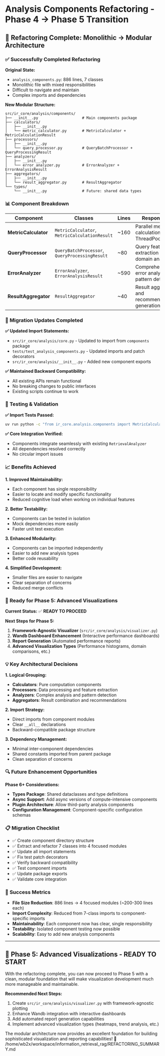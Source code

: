# Analysis Components Refactoring - Phase 4 → Phase 5 Transition

## 🎯 **Refactoring Complete: Monolithic → Modular Architecture**

### ✅ **Successfully Completed Refactoring**

**Original State:**
- `analysis_components.py`: 886 lines, 7 classes
- Monolithic file with mixed responsibilities
- Difficult to navigate and maintain
- Complex imports and dependencies

**New Modular Structure:**
```
src/ir_core/analysis/components/
├── __init__.py                    # Main components package
├── calculators/
│   ├── __init__.py
│   └── metric_calculator.py       # MetricCalculator + MetricCalculationResult
├── processors/
│   ├── __init__.py
│   └── query_processor.py         # QueryBatchProcessor + QueryProcessingResult
├── analyzers/
│   ├── __init__.py
│   └── error_analyzer.py          # ErrorAnalyzer + ErrorAnalysisResult
├── aggregators/
│   ├── __init__.py
│   └── result_aggregator.py       # ResultAggregator
└── types/
    └── __init__.py                # Future: shared data types
```

### 📊 **Component Breakdown**

| Component | Classes | Lines | Responsibility |
|-----------|---------|-------|----------------|
| **MetricCalculator** | `MetricCalculator`, `MetricCalculationResult` | ~160 | Parallel metric calculations with ThreadPoolExecutor |
| **QueryProcessor** | `QueryBatchProcessor`, `QueryProcessingResult` | ~80 | Query feature extraction and domain analysis |
| **ErrorAnalyzer** | `ErrorAnalyzer`, `ErrorAnalysisResult` | ~590 | Comprehensive error analysis and pattern detection |
| **ResultAggregator** | `ResultAggregator` | ~40 | Result aggregation and recommendation generation |

### 🔧 **Migration Updates Completed**

**✅ Updated Import Statements:**
- `src/ir_core/analysis/core.py` - Updated to import from `components` package
- `tests/test_analysis_components.py` - Updated imports and patch decorators
- `src/ir_core/analysis/__init__.py` - Added new component exports

**✅ Maintained Backward Compatibility:**
- All existing APIs remain functional
- No breaking changes to public interfaces
- Existing scripts continue to work

### 🧪 **Testing & Validation**

**✅ Import Tests Passed:**
```bash
uv run python -c "from ir_core.analysis.components import MetricCalculator, QueryBatchProcessor, ErrorAnalyzer, ResultAggregator; print('✅ All component imports successful')"
```

**✅ Core Integration Verified:**
- Components integrate seamlessly with existing `RetrievalAnalyzer`
- All dependencies resolved correctly
- No circular import issues

### 📈 **Benefits Achieved**

**1. Improved Maintainability:**
- Each component has single responsibility
- Easier to locate and modify specific functionality
- Reduced cognitive load when working on individual features

**2. Better Testability:**
- Components can be tested in isolation
- Mock dependencies more easily
- Faster unit test execution

**3. Enhanced Modularity:**
- Components can be imported independently
- Easier to add new analysis types
- Better code reusability

**4. Simplified Development:**
- Smaller files are easier to navigate
- Clear separation of concerns
- Reduced merge conflicts

### 🚀 **Ready for Phase 5: Advanced Visualizations**

**Current Status:** ✅ **READY TO PROCEED**

**Next Steps for Phase 5:**
1. **Framework-Agnostic Visualizer** (`src/ir_core/analysis/visualizer.py`)
2. **Wandb Dashboard Enhancement** (Interactive performance dashboards)
3. **Report Generation** (Automated performance reports)
4. **Advanced Visualization Types** (Performance histograms, domain comparisons, etc.)

### 💡 **Key Architectural Decisions**

**1. Logical Grouping:**
- **Calculators**: Pure computation components
- **Processors**: Data processing and feature extraction
- **Analyzers**: Complex analysis and pattern detection
- **Aggregators**: Result combination and recommendations

**2. Import Strategy:**
- Direct imports from component modules
- Clear `__all__` declarations
- Backward-compatible package structure

**3. Dependency Management:**
- Minimal inter-component dependencies
- Shared constants imported from parent package
- Clean separation of concerns

### 🔍 **Future Enhancement Opportunities**

**Phase 6+ Considerations:**
- **Types Package**: Shared dataclasses and type definitions
- **Async Support**: Add async versions of compute-intensive components
- **Plugin Architecture**: Allow third-party analysis components
- **Configuration Management**: Component-specific configuration schemas

### 📋 **Migration Checklist**

- ✅ Create component directory structure
- ✅ Extract and refactor 7 classes into 4 focused modules
- ✅ Update all import statements
- ✅ Fix test patch decorators
- ✅ Verify backward compatibility
- ✅ Test component imports
- ✅ Update package exports
- ✅ Validate core integration

### 🎉 **Success Metrics**

- **File Size Reduction**: 886 lines → 4 focused modules (~200-300 lines each)
- **Import Complexity**: Reduced from 7-class imports to component-specific imports
- **Maintainability**: Each component now has clear, single responsibility
- **Testability**: Isolated component testing now possible
- **Scalability**: Easy to add new analysis components

---

## 🚀 **Phase 5: Advanced Visualizations - READY TO START**

With the refactoring complete, you can now proceed to Phase 5 with a clean, modular foundation that will make visualization development much more manageable and maintainable.

**Recommended Next Steps:**
1. Create `src/ir_core/analysis/visualizer.py` with framework-agnostic plotting
2. Enhance Wandb integration with interactive dashboards
3. Add automated report generation capabilities
4. Implement advanced visualization types (heatmaps, trend analysis, etc.)

The modular architecture now provides an excellent foundation for building sophisticated visualization and reporting capabilities! 🎯</content>
<parameter name="filePath">/home/wb2x/workspace/information_retrieval_rag/REFACTORING_SUMMARY.md
